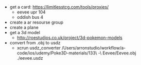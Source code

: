 - get a card: https://limitlesstcg.com/tools/proxies/
  - eevee upr 104
  - oddish bus 4
- create a ar resourse group
- create a plane
- get a 3d model
  - http://roestudios.co.uk/project/3d-pokemon-models
- convert from .obj to usdz
  - xcrun usdz_converter /Users/arronstudio/workflow/a-code/ios/udemy/Poke3D-materials/133\ -\ Eevee/Eevee.obj ./eevee.usdz
